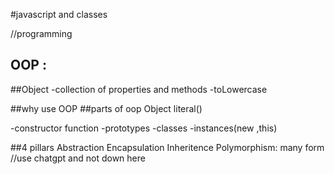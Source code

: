 #javascript and classes

//programming 
## OOP : 

##Object
-collection of properties and methods
-toLowercase

##why use OOP
##parts of oop
Object literal()

-constructor function
-prototypes
-classes
-instances(new ,this)

##4 pillars
Abstraction
Encapsulation
Inheritence
Polymorphism: many form //use chatgpt and not down here

